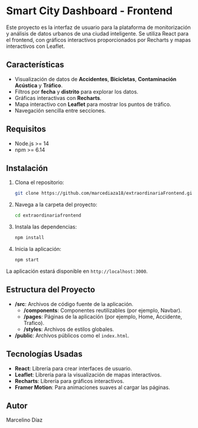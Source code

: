 
# Smart City Dashboard - Frontend

Este proyecto es la interfaz de usuario para la plataforma de monitorización y análisis de datos urbanos de una ciudad inteligente. Se utiliza React para el frontend, con gráficos interactivos proporcionados por Recharts y mapas interactivos con Leaflet.

## Características

- Visualización de datos de **Accidentes**, **Bicicletas**, **Contaminación Acústica** y **Tráfico**.
- Filtros por **fecha** y **distrito** para explorar los datos.
- Gráficas interactivas con **Recharts**.
- Mapa interactivo con **Leaflet** para mostrar los puntos de tráfico.
- Navegación sencilla entre secciones.

## Requisitos

- Node.js >= 14
- npm >= 6.14

## Instalación

1. Clona el repositorio:

   ```bash
   git clone https://github.com/marcediaza18/extraordinariaFrontend.git
   ```

2. Navega a la carpeta del proyecto:

   ```bash
   cd extraordinariafrontend
   ```

3. Instala las dependencias:

   ```bash
   npm install
   ```

4. Inicia la aplicación:

   ```bash
   npm start
   ```

La aplicación estará disponible en `http://localhost:3000`.

## Estructura del Proyecto

- **/src**: Archivos de código fuente de la aplicación.
  - **/components**: Componentes reutilizables (por ejemplo, Navbar).
  - **/pages**: Páginas de la aplicación (por ejemplo, Home, Accidente, Trafico).
  - **/styles**: Archivos de estilos globales.
- **/public**: Archivos públicos como el `index.html`.

## Tecnologías Usadas

- **React**: Librería para crear interfaces de usuario.
- **Leaflet**: Librería para la visualización de mapas interactivos.
- **Recharts**: Librería para gráficos interactivos.
- **Framer Motion**: Para animaciones suaves al cargar las páginas.

## Autor

Marcelino Díaz
